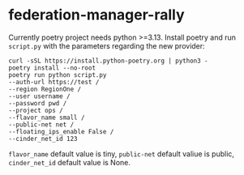 # federation-manager-rally

Currently poetry project needs python >=3.13.
Install poetry and run `script.py` with the parameters regarding the new provider:
```
curl -sSL https://install.python-poetry.org | python3 -
poetry install --no-root
poetry run python script.py 
--auth-url https://test /
--region RegionOne /
--user username /
--password pwd /
--project ops /
--flavor_name small /
--public-net net /
--floating_ips_enable False /
--cinder_net_id 123
```
`flavor_name` default value is tiny, `public-net` default valiue is public, `cinder_net_id` default value is None.



